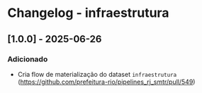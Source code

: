 # Changelog - infraestrutura

## [1.0.0] - 2025-06-26

### Adicionado

- Cria flow de materialização do dataset `infraestrutura` (https://github.com/prefeitura-rio/pipelines_rj_smtr/pull/549)